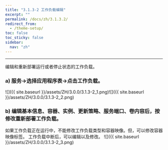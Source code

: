 ```yaml
---
title: "3.1.3-2 工作负载编辑"
excerpt: ""
permalink: /docs/zh/3.1.3.2/
redirect_from:
  - /theme-setup/
toc: false
toc_sticky: false
sidebar:
  nav: "zh"
---
```


---
编辑和重新部署运行或者停止状态的工作负载。

### a\) 服务→选择应用程序表→点击工作负载。
![]({{ site.baseurl }}/assets/ZH/3.0.0/3.1.3-2_1.png)![]({{ site.baseurl }}/assets/ZH/3.0.0/3.1.3-2_2.png)

### b\) 编辑基本信息、容器、实例、更新策略、服务端口、卷内容后，按修改重新部署工作负载。

如果工作负载正在运行中，不能修改工作负载类型和容器映像。但，可以修改容器映像标签。 工作负载中断后，可以编辑以及修改。
![]({{ site.baseurl }}/assets/ZH/3.0.0/3.1.3-2_3.png)
